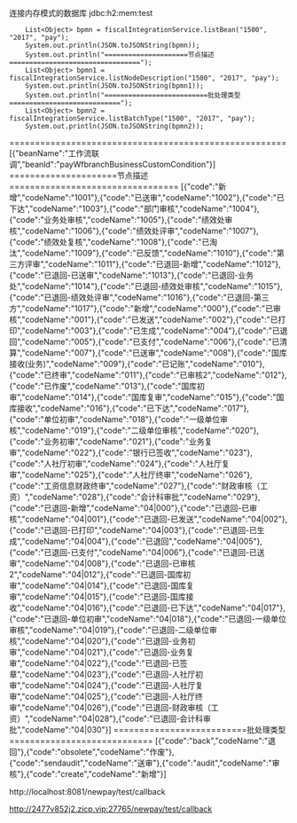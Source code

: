 
连接内存模式的数据库
jdbc:h2:mem:test



        List<Object> bpmn = fiscalIntegrationService.listBean("1500", "2017", "pay");
        System.out.println(JSON.toJSONString(bpmn));
        System.out.println("=====================节点描述=================================");
        List<Object> bpmn1 = fiscalIntegrationService.listNodeDescription("1500", "2017", "pay");
        System.out.println(JSON.toJSONString(bpmn1));
        System.out.println("==========================批处理类型============================");
        List<Object> bpmn2 = fiscalIntegrationService.listBatchType("1500", "2017", "pay");
        System.out.println(JSON.toJSONString(bpmn2));
======================================================
[{"beanName":"工作流联调","beanId":"payWfbranchBusinessCustomCondition"}]
=====================节点描述=================================
[{"code":"新增","codeName":"1001"},{"code":"已送审","codeName":"1002"},{"code":"已下达","codeName":"1003"},{"code":"部门审核","codeName":"1004"},{"code":"业务处审核","codeName":"1005"},{"code":"绩效处审核","codeName":"1006"},{"code":"绩效处评审","codeName":"1007"},{"code":"绩效处复核","codeName":"1008"},{"code":"已淘汰","codeName":"1009"},{"code":"已反馈","codeName":"1010"},{"code":"第三方评审","codeName":"1011"},{"code":"已退回-新增","codeName":"1012"},{"code":"已退回-已送审","codeName":"1013"},{"code":"已退回-业务处","codeName":"1014"},{"code":"已退回-绩效处审核","codeName":"1015"},{"code":"已退回-绩效处评审","codeName":"1016"},{"code":"已退回-第三方","codeName":"1017"},{"code":"新增","codeName":"000"},{"code":"已审核","codeName":"001"},{"code":"已发送","codeName":"002"},{"code":"已打印","codeName":"003"},{"code":"已生成","codeName":"004"},{"code":"已退回","codeName":"005"},{"code":"已支付","codeName":"006"},{"code":"已清算","codeName":"007"},{"code":"已送审","codeName":"008"},{"code":"国库接收(业务)","codeName":"009"},{"code":"已记账","codeName":"010"},{"code":"已终审","codeName":"011"},{"code":"已审核2","codeName":"012"},{"code":"已作废","codeName":"013"},{"code":"国库初审","codeName":"014"},{"code":"国库复审","codeName":"015"},{"code":"国库接收","codeName":"016"},{"code":"已下达","codeName":"017"},{"code":"单位初审","codeName":"018"},{"code":"一级单位审核","codeName":"019"},{"code":"二级单位审核","codeName":"020"},{"code":"业务初审","codeName":"021"},{"code":"业务复审","codeName":"022"},{"code":"银行已签收","codeName":"023"},{"code":"人社厅初审","codeName":"024"},{"code":"人社厅复审","codeName":"025"},{"code":"人社厅终审","codeName":"026"},{"code":"工资信息财政终审","codeName":"027"},{"code":"财政审核（工资）","codeName":"028"},{"code":"会计科审批","codeName":"029"},{"code":"已退回-新增","codeName":"04|000"},{"code":"已退回-已审核","codeName":"04|001"},{"code":"已退回-已发送","codeName":"04|002"},{"code":"已退回-已打印","codeName":"04|003"},{"code":"已退回-已生成","codeName":"04|004"},{"code":"已退回","codeName":"04|005"},{"code":"已退回-已支付","codeName":"04|006"},{"code":"已退回-已送审","codeName":"04|008"},{"code":"已退回-已审核2","codeName":"04|012"},{"code":"已退回-国库初审","codeName":"04|014"},{"code":"已退回-国库复审","codeName":"04|015"},{"code":"已退回-国库接收","codeName":"04|016"},{"code":"已退回-已下达","codeName":"04|017"},{"code":"已退回-单位初审","codeName":"04|018"},{"code":"已退回-一级单位审核","codeName":"04|019"},{"code":"已退回-二级单位审核","codeName":"04|020"},{"code":"已退回-业务初审","codeName":"04|021"},{"code":"已退回-业务复审","codeName":"04|022"},{"code":"已退回-已签章","codeName":"04|023"},{"code":"已退回-人社厅初审","codeName":"04|024"},{"code":"已退回-人社厅复审","codeName":"04|025"},{"code":"已退回-人社厅终审","codeName":"04|026"},{"code":"已退回-财政审核（工资）","codeName":"04|028"},{"code":"已退回-会计科审批","codeName":"04|030"}]
==========================批处理类型============================
[{"code":"back","codeName":"退回"},{"code":"obsolete","codeName":"作废"},{"code":"sendaudit","codeName":"送审"},{"code":"audit","codeName":"审核"},{"code":"create","codeName":"新增"}]


http://localhost:8081/newpay/test/callback


http://2477v852j2.zicp.vip:27765/newpay/test/callback
